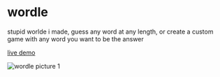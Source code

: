 # wordle
stupid worlde i made, guess any word at any length, or create a custom game with any word you want to be the answer

[live demo](https://l-kot.itch.io/wordle)



![wordle picture 1](https://i.postimg.cc/G2qG2HbK/250710-17h12m52s-screenshot.png)
